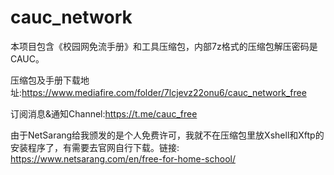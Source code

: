 # cauc_network

本项目包含《校园网免流手册》和工具压缩包，内部7z格式的压缩包解压密码是CAUC。

压缩包及手册下载地址:https://www.mediafire.com/folder/7lcjevz22onu6/cauc_network_free

订阅消息&通知Channel:https://t.me/cauc_free

由于NetSarang给我颁发的是个人免费许可，我就不在压缩包里放Xshell和Xftp的安装程序了，有需要去官网自行下载。链接: https://www.netsarang.com/en/free-for-home-school/
